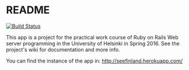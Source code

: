 # README

[![Build Status](https://travis-ci.org/tuomokar/Finnish-municipalities.svg?branch=master)](https://travis-ci.org/tuomokar/Finnish-municipalities)

This app is a project for the practical work course of Ruby on Rails Web server programming 
in the University of Helsinki in Spring 2016. See the project's wiki for documentation and more info.

You can find the instance of the app in:
http://seefinland.herokuapp.com/
